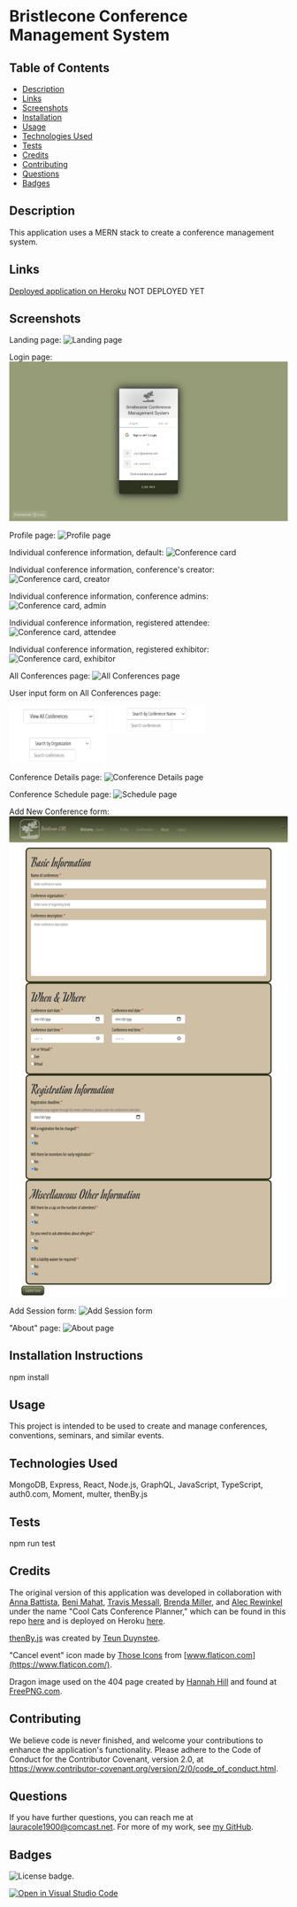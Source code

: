 # Bristlecone Conference Management System

## Table of Contents

* [Description](#description)
* [Links](#links)
* [Screenshots](#screenshots)
* [Installation](#installation)
* [Usage](#usage)
* [Technologies Used](#technologies)
* [Tests](#tests)
* [Credits](#credits)
* [Contributing](#contributing)
* [Questions](#questions)
* [Badges](#badges)

## Description

This application uses a MERN stack to create a conference management system.

## Links

[Deployed application on Heroku](https://#) NOT DEPLOYED YET

## Screenshots

Landing page:
![Landing page](assets/bcms-landing-page-screenshot.png)

Login page:
![Login page](assets/bcms-login-screenshot.png)

Profile page:
![Profile page](assets/bcms-profile-page-screenshot.png)

Individual conference information, default:
![Conference card](assets/bcms-conference-card-default-screenshot.png)

Individual conference information, conference's creator:
![Conference card, creator](assets/bcms-conference-card-creator-screenshot.png)

Individual conference information, conference admins:
![Conference card, admin](assets/bcms-conference-card-admin-screenshot.png)

Individual conference information, registered attendee:
![Conference card, attendee](assets/bcms-conference-card-attendee-screenshot.png)

Individual conference information, registered exhibitor:
![Conference card, exhibitor](assets/bcms-conference-card-exhibitor-screenshot.png)

All Conferences page:
![All Conferences page](assets/bcms-all-conf-screenshot.png)

User input form on All Conferences page:

<img src="assets/bcms-conf-user-input-default-screenshot.png" alt="Default: View All" width="175px"> <img src="assets/bcms-conf-user-input-conf-name-screenshot.png" alt="Search by Conference Name" width="175px"> <img src="assets/bcms-conf-user-input-conf-org-screenshot.png" alt="Search by Conference Organization" width="175px">

Conference Details page:
![Conference Details page](assets/bcms-conf-details-screenshot.png)

Conference Schedule page:
![Schedule page](assets/bcms-schedule-screenshot.png)

Add New Conference form:
![Add New Conference form](assets/bcms-new-conf-form-screenshot.png)

Add Session form:
![Add Session form](assets/bcms-add-session-screenshot.png)

"About" page:
![About page](assets/bcms-about-screenshot.png)

## Installation Instructions

npm install

## Usage

This project is intended to be used to create and manage conferences, conventions, seminars, and similar events.

## Technologies Used

MongoDB, Express, React, Node.js, GraphQL, JavaScript, TypeScript, auth0.com, Moment, multer, thenBy.js

## Tests

npm run test

## Credits

The original version of this application was developed in collaboration with [Anna Battista](https://github.com/abattista24), [Beni Mahat](https://github.com/benimahat1291), [Travis Messall](https://github.com/tmessall), [Brenda Miller](https://github.com/millerbee), and [Alec Rewinkel](https://github.com/arewinkl) under the name "Cool Cats Conference Planner," which can be found in this repo [here](https://github.com/LauraCole1900/conferencePlanner) and is deployed on Heroku [here](https://conference-planner.herokuapp.com/).

[thenBy.js](https://github.com/Teun/thenBy.js) was created by [Teun Duynstee](https://github.com/Teun).

"Cancel event" icon made by [Those Icons](https://www.flaticon.com/authors/those-icons) from [www.flaticon.com](https://www.flaticon.com/).

Dragon image used on the 404 page created by [Hannah Hill](https://freepngimg.com/author/hannahhil-5479) and found at [FreePNG.com](https://freepngimg.com/png/2678-tattoo-dragon-png-image).

## Contributing

We believe code is never finished, and welcome your contributions to enhance the application's functionality. Please adhere to the Code of Conduct for the Contributor Covenant, version 2.0, at https://www.contributor-covenant.org/version/2/0/code_of_conduct.html.

## Questions

If you have further questions, you can reach me at lauracole1900@comcast.net. For more of my work, see [my GitHub](https://github.com/LauraCole1900).

## Badges

![License badge](https://img.shields.io/badge/license-MIT-brightgreen).

[![Open in Visual Studio Code](https://open.vscode.dev/badges/open-in-vscode.svg)](https://open.vscode.dev/LauraCole1900/bcms)